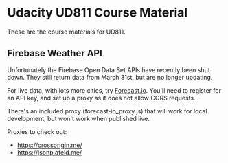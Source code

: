 # Udacity UD811 Course Material

These are the course materials for UD811.


## Firebase Weather API

Unfortunately the Firebase Open Data Set APIs have recently been shut
down. They still return data from March 31st, but are no longer updating.

For live data, with lots more cities, try [Forecast.io](http://forecast.io/).
You'll need to register for an API key, and set up a proxy as it does not 
allow CORS requests.

There's an included proxy (forecast-io_proxy.js) that will work for local
development, but won't work when published live. 

Proxies to check out:
* https://crossorigin.me/
* https://jsonp.afeld.me/ 